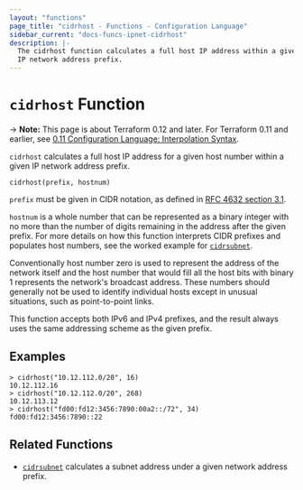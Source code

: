 ```yaml
---
layout: "functions"
page_title: "cidrhost - Functions - Configuration Language"
sidebar_current: "docs-funcs-ipnet-cidrhost"
description: |-
  The cidrhost function calculates a full host IP address within a given
  IP network address prefix.
---
```


# `cidrhost` Function

-> **Note:** This page is about Terraform 0.12 and later. For Terraform 0.11 and
earlier, see
[0.11 Configuration Language: Interpolation Syntax](../../configuration-0-11/interpolation.html).

`cidrhost` calculates a full host IP address for a given host number within
a given IP network address prefix.

```hcl
cidrhost(prefix, hostnum)
```

`prefix` must be given in CIDR notation, as defined in
[RFC 4632 section 3.1](https://tools.ietf.org/html/rfc4632#section-3.1).

`hostnum` is a whole number that can be represented as a binary integer with
no more than the number of digits remaining in the address after the given
prefix. For more details on how this function interprets CIDR prefixes and
populates host numbers, see the worked example for
[`cidrsubnet`](./cidrsubnet.html).

Conventionally host number zero is used to represent the address of the
network itself and the host number that would fill all the host bits with
binary 1 represents the network's broadcast address. These numbers should
generally not be used to identify individual hosts except in unusual
situations, such as point-to-point links.

This function accepts both IPv6 and IPv4 prefixes, and the result always uses
the same addressing scheme as the given prefix.

## Examples

```
> cidrhost("10.12.112.0/20", 16)
10.12.112.16
> cidrhost("10.12.112.0/20", 268)
10.12.113.12
> cidrhost("fd00:fd12:3456:7890:00a2::/72", 34)
fd00:fd12:3456:7890::22
```

## Related Functions

* [`cidrsubnet`](./cidrsubnet.html) calculates a subnet address under a given
  network address prefix.
